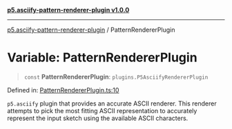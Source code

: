 [**p5.asciify-pattern-renderer-plugin v1.0.0**](../README.md)

***

[p5.asciify-pattern-renderer-plugin](../README.md) / PatternRendererPlugin

# Variable: PatternRendererPlugin

> `const` **PatternRendererPlugin**: `plugins.P5AsciifyRendererPlugin`

Defined in: [PatternRendererPlugin.ts:10](https://github.com/humanbydefinition/p5.asciify-pattern-renderer-plugin/blob/78587b3ed9c9440a400d453e44e7d55e63d8c70c/src/plugin/PatternRendererPlugin.ts#L10)

`p5.asciify` plugin that provides an accurate ASCII renderer.
This renderer attempts to pick the most fitting ASCII representation
to accurately represent the input sketch using the available ASCII characters.
